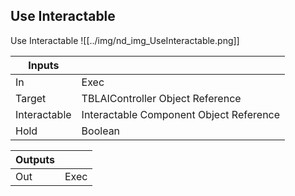 ## Use Interactable
Use Interactable
![[../img/nd_img_UseInteractable.png]]

|Inputs||
|--|--|
| In | Exec |
| Target | TBLAIController Object Reference |
| Interactable | Interactable Component Object Reference |
| Hold | Boolean |

|Outputs||
|--|--|
| Out | Exec |
